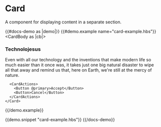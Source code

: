 # Card

A component for displaying content in a separate section.

{{#docs-demo as |demo|}}
  {{#demo.example name="card-example.hbs"}}
    <Card>
      <CardBody as |cb|>
        <h3 class="card-title">Technolojesus</h3>
        Even with all our technology and the inventions that make modern life so much easier than it once was, it takes just one big natural disaster to wipe all that away and remind us that, here on Earth, we're still at the mercy of nature.
      </CardBody>

      <CardActions>
        <Button @primary>Accept</Button>
        <Button>Cancel</Button>
      </CardActions>
    </Card>
  {{/demo.example}}

  {{demo.snippet "card-example.hbs"}}
{{/docs-demo}}
